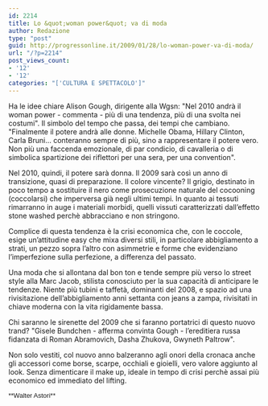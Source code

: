 ```yaml
---
id: 2214
title: Lo &quot;woman power&quot; va di moda
author: Redazione
type: "post"
guid: http://progressonline.it/2009/01/28/lo-woman-power-va-di-moda/
url: "/?p=2214"
post_views_count:
- '12'
- '12'
categories: "['CULTURA E SPETTACOLO']"
---
```


Ha le idee chiare Alison Gough, dirigente alla Wgsn: "Nel 2010 andrà il woman power - commenta - più di una tendenza, più di una svolta nei costumi". Il simbolo del tempo che passa, dei tempi che cambiano. "Finalmente il potere andrà alle donne. Michelle Obama, Hillary Clinton, Carla Bruni… conteranno sempre di più, sino a rappresentare il potere vero. Non più una faccenda emozionale, di par condicio, di cavalleria o di simbolica spartizione dei riflettori per una sera, per una convention".

Nel 2010, quindi, il potere sarà donna. Il 2009 sarà così un anno di transizione, quasi di preparazione. Il colore vincente? Il grigio, destinato in poco tempo a sostituire il nero come prosecuzione naturale del cocooning (coccolarsi) che imperversa già negli ultimi tempi. In quanto ai tessuti rimarranno in auge i materiali morbidi, quelli vissuti caratterizzati dall’effetto stone washed perchè abbracciano e non stringono.

Complice di questa tendenza è la crisi economica che, con le coccole, esige un’attitudine easy che mixa diversi stili, in particolare abbigliamento a strati, un pezzo sopra l’altro con asimmetrie e forme che evidenziano l’imperfezione sulla perfezione, a differenza del passato.

Una moda che si allontana dal bon ton e tende sempre più verso lo street style alla Marc Jacob, stilista conosciuto per la sua capacità di anticipare le tendenze. Niente più tubini e taffetà, dominanti del 2008, e spazio ad una rivisitazione dell’abbigliamento anni settanta con jeans a zampa, rivisitati in chiave moderna con la vita rigidamente bassa.

Chi saranno le sirenette del 2009 che si faranno portatrici di questo nuovo trand? "Gisele Bundchen - afferma convinta Gough - l’ereditiera russa fidanzata di Roman Abramovich, Dasha Zhukova, Gwyneth Paltrow".

Non solo vestiti, col nuovo anno balzeranno agli onori della cronaca anche gli accessori come borse, scarpe, occhiali e gioielli, vero valore aggiunto al look. Senza dimenticare il make up, ideale in tempo di crisi perchè assai più economico ed immediato del lifting.

<div> </div><font face="Tahoma, sans-serif"><font size="2">**Walter Astori**</font></font>